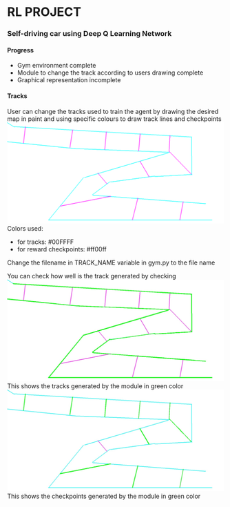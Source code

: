 # RL PROJECT

### Self-driving car using Deep Q Learning Network

#### Progress 

- Gym environment complete 
- Module to change the track according to users drawing complete
- Graphical representation incomplete

#### Tracks
User can change the tracks used to train the agent by drawing the desired map in paint and using specific colours to draw track lines and checkpoints
![test.png](test.png)
Colors used:
- for tracks: #00FFFF
- for reward checkpoints: #ff00ff

Change the filename in TRACK_NAME variable in gym.py to the file name

You can check how well is the track generated by checking 
![track.jpg](track.jpg)
This shows the tracks generated by the module in green color
![reward.jpg](reward.jpg)
This shows the checkpoints generated by the module in green color




